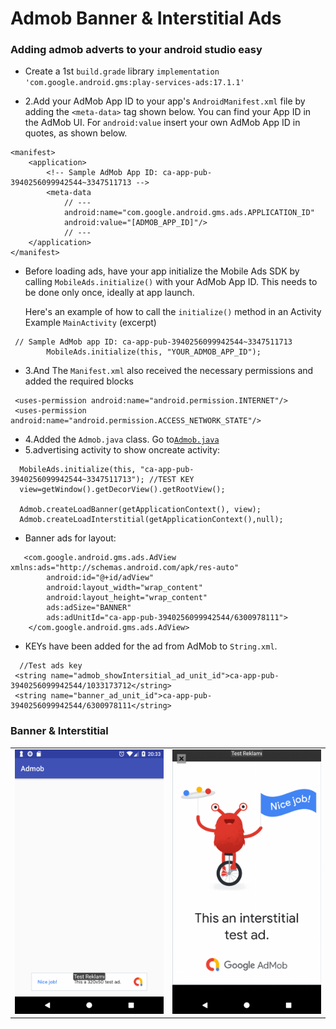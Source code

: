 # Admob Banner & Interstitial Ads

### Adding admob adverts to your android studio easy

* Create a 1st ``build.grade`` library
``
implementation 'com.google.android.gms:play-services-ads:17.1.1'
``

* 2.Add your AdMob App ID to your app's ``AndroidManifest.xml`` file by adding the ``<meta-data>`` tag shown below. You can find your App ID in the AdMob UI. For ``android:value`` insert your own AdMob App ID in quotes, as shown below.
```
<manifest>
    <application>
        <!-- Sample AdMob App ID: ca-app-pub-3940256099942544~3347511713 -->
        <meta-data
            // ---
            android:name="com.google.android.gms.ads.APPLICATION_ID"
            android:value="[ADMOB_APP_ID]"/>
            // ---
    </application>
</manifest>
```
* Before loading ads, have your app initialize the Mobile Ads SDK by calling ``MobileAds.initialize()`` with your AdMob App ID. This needs to be done only once, ideally at app launch.

    Here's an example of how to call the ``initialize()`` method in an Activity
    Example ``MainActivity`` (excerpt)
```
 // Sample AdMob app ID: ca-app-pub-3940256099942544~3347511713
        MobileAds.initialize(this, "YOUR_ADMOB_APP_ID");
```
* 3.And The ``Manifest.xml`` also received the necessary permissions and added the required blocks
```
 <uses-permission android:name="android.permission.INTERNET"/>
 <uses-permission android:name="android.permission.ACCESS_NETWORK_STATE"/>
```
* 4.Added the ``Admob.java`` class. Go to[``Admob.java``](/app/src/main/java/com/judix/admob/Admob.java )
* 5.advertising activity to show oncreate activity:
```
  MobileAds.initialize(this, "ca-app-pub-3940256099942544~3347511713"); //TEST KEY
  view=getWindow().getDecorView().getRootView();

  Admob.createLoadBanner(getApplicationContext(), view);
  Admob.createLoadInterstitial(getApplicationContext(),null);
```
* Banner ads for layout:
```
   <com.google.android.gms.ads.AdView xmlns:ads="http://schemas.android.com/apk/res-auto"
        android:id="@+id/adView"
        android:layout_width="wrap_content"
        android:layout_height="wrap_content"
        ads:adSize="BANNER"
        ads:adUnitId="ca-app-pub-3940256099942544/6300978111">
    </com.google.android.gms.ads.AdView>
```
* KEYs have been added for the ad from AdMob to ``String.xml``.
```
  //Test ads key
 <string name="admob_showIntersitial_ad_unit_id">ca-app-pub-3940256099942544/1033173712</string>
 <string name="banner_ad_unit_id">ca-app-pub-3940256099942544/6300978111</string>
```

<h3> Banner & Interstitial </h3>
<table>
  <tr>
    <td><img src="screenshot/Screenshot_1543437239.png" width=300 alt="Bitcoin"></td>
    <td><img src="screenshot/Screenshot_1543437233.png"width=300 alt="Bitcoin QR code" width="300px"></td>
  </tr>
</table>
